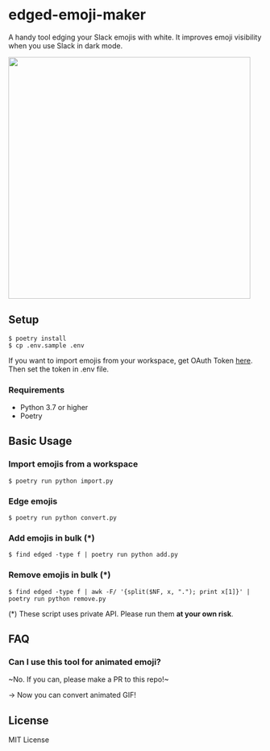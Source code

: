 # edged-emoji-maker

A handy tool edging your Slack emojis with white. It improves emoji visibility when you use Slack in dark mode.

<img src="https://user-images.githubusercontent.com/31735614/72543387-f9930d00-38c8-11ea-8c3e-40d38f812eff.png" width="480px">

## Setup

```
$ poetry install
$ cp .env.sample .env
```

If you want to import emojis from your workspace, get OAuth Token [here](https://api.slack.com/apps?new_app=1). Then set the token in .env file.

### Requirements

- Python 3.7 or higher
- Poetry

## Basic Usage

### Import emojis from a workspace

```
$ poetry run python import.py
```

### Edge emojis

```
$ poetry run python convert.py
```

### Add emojis in bulk (\*)

```
$ find edged -type f | poetry run python add.py
```

### Remove emojis in bulk (\*)

```
$ find edged -type f | awk -F/ '{split($NF, x, "."); print x[1]}' | poetry run python remove.py
```

(\*) These script uses private API. Please run them **at your own risk**.

## FAQ

### Can I use this tool for animated emoji?

~No. If you can, please make a PR to this repo!~

-> Now you can convert animated GIF!

## License

MIT License
